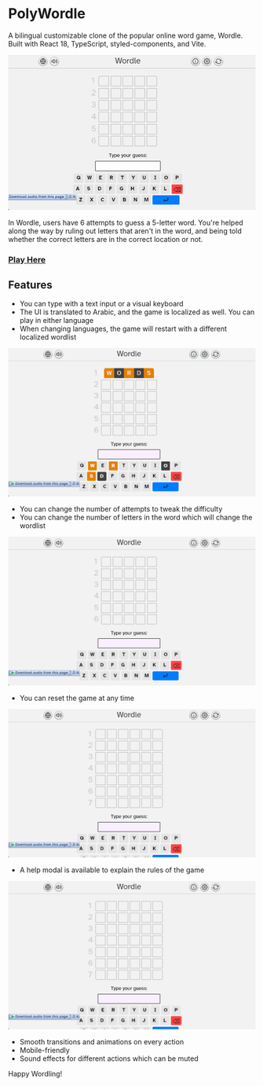 # PolyWordle

A bilingual customizable clone of the popular online word game, Wordle.
Built with React 18, TypeScript, styled-components, and Vite.

![Demo showing the finished Wordle clone](docs/wordle-demo-en-6-att.gif)

In Wordle, users have 6 attempts to guess a 5-letter word. You're helped along the way by ruling out letters that aren't in the word, and being told whether the correct letters are in the correct location or not.

### [Play Here](https://polywordle.vercel.app/)

## Features

- You can type with a text input or a visual keyboard
- The UI is translated to Arabic, and the game is localized as well. You can play in either language
- When changing languages, the game will restart with a different localized wordlist

![Demo showing the localized Arabic Wordle](docs/wordle-demo-ar-6-att.gif)

- You can change the number of attempts to tweak the difficulty
- You can change the number of letters in the word which will change the wordlist

![Demo showing a game with 7 attempts and 6 letters](docs/wordle-demo-en-7-att-6-letters.gif)

- You can reset the game at any time

![Demo showing the reset functionality](docs/wordle-demo-en-reset.gif)

- A help modal is available to explain the rules of the game

![Demo showing the help modal](docs/wordle-demo-en-help.gif)

- Smooth transitions and animations on every action
- Mobile-friendly
- Sound effects for different actions which can be muted

Happy Wordling!
